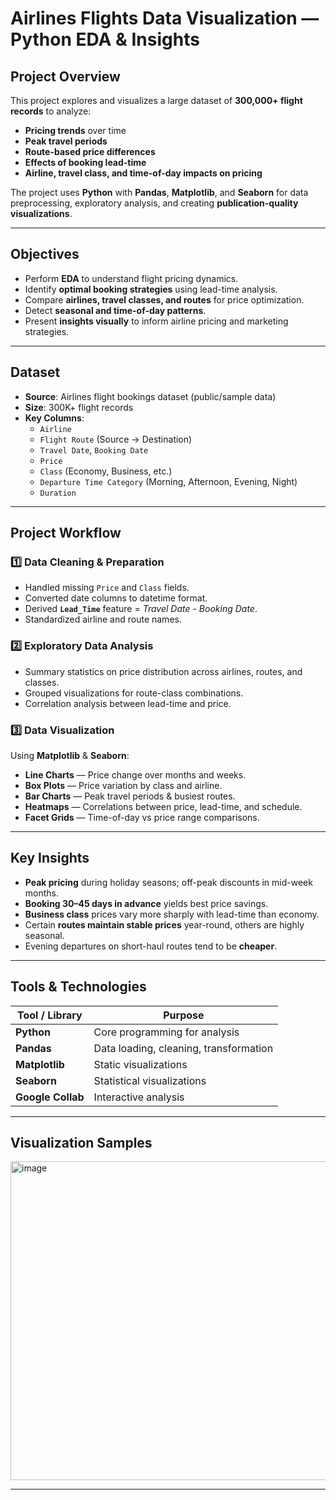 # Airlines Flights Data Visualization — Python EDA & Insights

## Project Overview
This project explores and visualizes a large dataset of **300,000+ flight records** to analyze:
- **Pricing trends** over time
- **Peak travel periods**
- **Route-based price differences**
- **Effects of booking lead-time**
- **Airline, travel class, and time-of-day impacts on pricing**

The project uses **Python** with **Pandas**, **Matplotlib**, and **Seaborn** for data preprocessing, exploratory analysis, and creating **publication-quality visualizations**.

---

## Objectives
- Perform **EDA** to understand flight pricing dynamics.
- Identify **optimal booking strategies** using lead-time analysis.
- Compare **airlines, travel classes, and routes** for price optimization.
- Detect **seasonal and time-of-day patterns**.
- Present **insights visually** to inform airline pricing and marketing strategies.

---

## Dataset
- **Source**: Airlines flight bookings dataset (public/sample data)
- **Size**: 300K+ flight records
- **Key Columns**:
  - `Airline`
  - `Flight Route` (Source → Destination)
  - `Travel Date`, `Booking Date`
  - `Price`
  - `Class` (Economy, Business, etc.)
  - `Departure Time Category` (Morning, Afternoon, Evening, Night)
  - `Duration`

---

## Project Workflow

### 1️⃣ Data Cleaning & Preparation
- Handled missing `Price` and `Class` fields.
- Converted date columns to datetime format.
- Derived **`Lead_Time`** feature = *Travel Date - Booking Date*.
- Standardized airline and route names.

### 2️⃣ Exploratory Data Analysis
- Summary statistics on price distribution across airlines, routes, and classes.
- Grouped visualizations for route-class combinations.
- Correlation analysis between lead-time and price.

### 3️⃣ Data Visualization
Using **Matplotlib** & **Seaborn**:
- **Line Charts** — Price change over months and weeks.
- **Box Plots** — Price variation by class and airline.
- **Bar Charts** — Peak travel periods & busiest routes.
- **Heatmaps** — Correlations between price, lead-time, and schedule.
- **Facet Grids** — Time-of-day vs price range comparisons.

---

## Key Insights
- **Peak pricing** during holiday seasons; off-peak discounts in mid-week months.
- **Booking 30–45 days in advance** yields best price savings.
- **Business class** prices vary more sharply with lead-time than economy.
- Certain **routes maintain stable prices** year-round, others are highly seasonal.
- Evening departures on short-haul routes tend to be **cheaper**.

---

## Tools & Technologies
| Tool / Library   | Purpose |
|------------------|---------|
| **Python**       | Core programming for analysis |
| **Pandas**       | Data loading, cleaning, transformation |
| **Matplotlib**   | Static visualizations |
| **Seaborn**      | Statistical visualizations |
| **Google Collab** | Interactive analysis |

---

## Visualization Samples
<img width="1690" height="510" alt="image" src="https://github.com/user-attachments/assets/515da1aa-c549-4b35-ac05-0a7102d65b12" />


---


